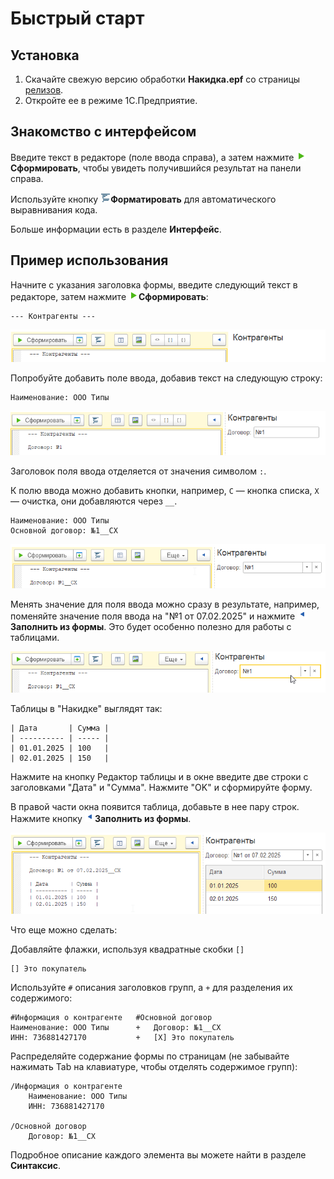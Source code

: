 # Быстрый старт

## Установка
1. Скачайте свежую версию обработки **Накидка.epf** со страницы [релизов](https://github.com/crimsongoldteam/md_design/releases).
2. Откройте ее в режиме 1С.Предприятие.

## Знакомство с интерфейсом

Введите текст в редакторе (поле ввода справа), а затем нажмите ![Сформировать](./_images/execute-icon.png)**Сформировать**, чтобы увидеть получившийся результат на панели справа.

Используйте кнопку ![Форматировать](./_images/format-icon.png)**Форматировать** для автоматического выравнивания кода.

Больше информации есть в разделе **Интерфейс**.

## Пример использования

Начните с указания заголовка формы, введите следующий текст в редакторе, затем нажмите ![Сформировать](./_images/execute-icon.png)**Сформировать**:

```text
--- Контрагенты ---
```

<kbd> ![alt text](./_images/quick-start-header.png) </kbd> 


Попробуйте добавить поле ввода, добавив текст на следующую строку:

```text
Наименование: ООО Типы
```

<kbd> ![alt text](./_images/quick-start-doc-1.png) </kbd> 

Заголовок поля ввода отделяется от значения символом `:`.

К полю ввода можно добавить кнопки, например, `С` — кнопка списка, `Х` — очистка, они добавляются через `__`.

```text
Наименование: ООО Типы
Основной договор: №1__СХ
```

<kbd> ![alt text](./_images/quick-start-doc-2.png) </kbd> 


Менять значение для поля ввода можно сразу в результате, например, поменяйте значение поля ввода на "№1 от 07.02.2025" и нажмите ![Заполнить из формы](./_images/form-to-text-icon.png)**Заполнить из формы**. Это будет особенно полезно для работы с таблицами.

<kbd> ![alt text](./_images/quick-start-doc-3.gif) </kbd> 

Таблицы в "Накидке" выглядят так: 

```text
| Дата       | Сумма |
| ---------- | ----- |
| 01.01.2025 | 100   |
| 02.01.2025 | 150   |
```

Нажмите на кнопку Редактор таблицы и в окне введите две строки с заголовками "Дата" и "Сумма". Нажмите "OK" и сформируйте форму.

В правой части окна появится таблица, добавьте в нее пару строк. Нажмите кнопку ![Заполнить из формы](./_images/form-to-text-icon.png)**Заполнить из формы**.

<kbd> ![Ожидаемый результат](./_images/quick-start-result.png) </kbd> 

Что еще можно сделать:

Добавляйте флажки, используя квадратные скобки `[]`
```text
[] Это покупатель
```

Используйте `#` описания заголовков групп, а `+` для разделения их содержимого:
```text
#Информация о контрагенте   #Основной договор
Наименование: ООО Типы      +   Договор: №1__СХ
ИНН: 736881427170           +   [X] Это покупатель
```

Распределяйте содержание формы по страницам (не забывайте нажимать Tab на клавиатуре, чтобы отделять содержимое групп):
```text
/Информация о контрагенте
	Наименование: ООО Типы
	ИНН: 736881427170

/Основной договор
	Договор: №1__СХ
```

Подробное описание каждого элемента вы можете найти в разделе **Синтаксис**.

 


